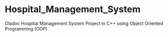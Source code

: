 # Hospital_Management_System
 Oladoc Hospital Management System Project in C++ using Object Oriented Programming (OOP)
